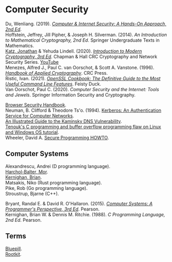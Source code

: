 # Computer Security

Du, Wenliang. (2019). [_Computer & Internet Security: A Hands-On Approach, 2nd Ed_](https://seedsecuritylabs.org/index.html).<br>
Hoffstein, Jeffrey, Jill Pipher, & Joseph H. Silverman. (2014). _An Introduction to Mathematical Cryptography, 2nd Ed_. Springer Undergraduate Texts in Mathematics.<br>
[Katz, Jonathan](http://www.cs.umd.edu/~jkatz/) & Yehuda Lindell. (2020). [_Introduction to Modern Cryptography, 3rd Ed_](http://www.cs.umd.edu/~jkatz/imc.html). Chapman & Hall CRC Cryptography and Network Security Series. [YouTube](https://youtube.com/playlist?list=PL2jykFOD1AWb07OLBdFI2QIHvPo3aTTeu)<br>
Menezes, Alfred J., Paul C. van Oorschot, & Scott A. Vanstone. (1996). [_Handbook of Applied Cryptography_](http://cacr.uwaterloo.ca/hac/). CRC Press.<br>
Ristic, Ivan. (2021). [_OpenSSL Cookbook: The Definitive Guide to the Most Useful Command Line Features_](https://www.feistyduck.com/books/openssl-cookbook/). Feisty Duck.<br>
Van Oorschot, Paul C. (2020). _Computer Security and the Internet: Tools and Jewels_. Springer Information Security and Cryptography.<br>

[Browser Security Handbook](https://code.google.com/archive/p/browsersec/wikis/Part2.wiki).<br>
Neuman, B. Clifford & Theodore Ts'o. (1994). [Kerberos: An Authentication Service for Computer Networks](http://gost.isi.edu/publications/kerberos-neuman-tso.html).<br>
[An Illustrated Guide to the Kaminsky DNS Vulnerability](http://unixwiz.net/techtips/iguide-kaminsky-dns-vuln.html).<br>
[Tenouk's C programming and buffer overflow programming flaw on Linux and Windows OS tutorial](https://www.tenouk.com/cncplusplusbufferoverflow.html).<br>
Wheeler, David A. [Secure Programming HOWTO](https://dwheeler.com/secure-programs/Secure-Programs-HOWTO/index.html).<br>

## Computer Systems

Alexandrescu, Andrei (D programming language).<br>
[Harchol-Balter, Mor](http://www.cs.cmu.edu/~harchol/).<br>
[Kernighan, Brian](https://www.cs.princeton.edu/~bwk/).<br>
Matsakis, Niko (Rust programming language).<br>
Pike, Rob (Go programming language).<br>
Stroustrup, Bjarne (C++).<br>

Bryant, Randal E. & David R. O'Hallaron. (2015). [_Computer Systems: A Programmer's Perspective, 3rd Ed_](https://csapp.cs.cmu.edu). Pearson.<br>
Kernighan, Brian W. & Dennis M. Ritchie. (1988). _C Programming Language, 2nd Ed_. Pearson.<br>

## Terms

[Bluepill](https://en.wikipedia.org/wiki/Blue_Pill_(software)).<br>
[Rootkit](https://en.wikipedia.org/wiki/Rootkit).<br>